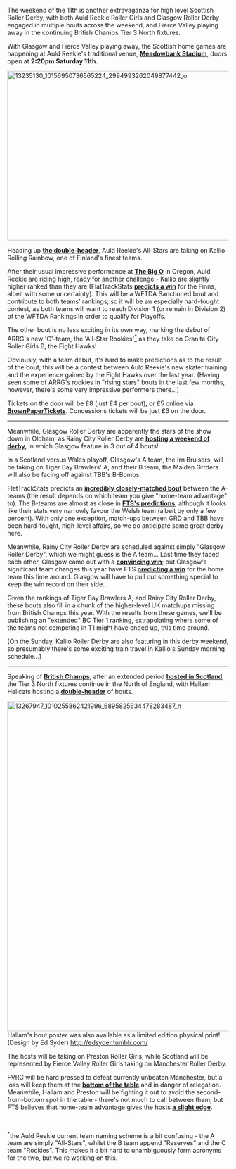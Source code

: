 <html><body><p>The weekend of the 11th is another extravaganza for high level Scottish Roller Derby, with both Auld Reekie Roller Girls and Glasgow Roller Derby engaged in multiple bouts across the weekend, and Fierce Valley playing away in the continuing British Champs Tier 3 North fixtures.

With Glasgow and Fierce Valley playing away, the Scottish home games are happening at Auld Reekie's traditional venue, <strong><a href="https://www.google.co.uk/maps/place/Meadowbank+Sports+Centre/@55.956622,-3.1585026,17z/data=!3m1!4b1!4m5!3m4!1s0x4887b86eb150070f:0x6955a8c9b9a10cc5!8m2!3d55.956619!4d-3.1563086">Meadowbank Stadium</a></strong>, doors open at <strong>2:20pm Saturday 11th</strong>.

<img class="aligncenter size-large wp-image-7441" src="https://scottishrollerderbyblog.com/2016/06/13235130_10156950736565224_2994993262049877442_o.jpg?w=1024" alt="13235130_10156950736565224_2994993262049877442_o" width="1024" height="385">

Heading up <strong><a href="https://www.facebook.com/events/350352705088707/">the double-header</a></strong>, Auld Reekie's All-Stars are taking on Kallio Rolling Rainbow, one of Finland's finest teams.

After their usual impressive performance at <strong><a href="https://scottishrollerderbyblog.com/2016/03/16/the-big-o-2016-schedule-timezones/">The Big O</a></strong> in Oregon, Auld Reekie are riding high, ready for another challenge - Kallio are slightly higher ranked than they are (FlatTrackStats <strong><a href="http://flattrackstats.com/bouts/79684/rankings">predicts a win</a></strong> for the Finns, albeit with some uncertainty). This will be a WFTDA Sanctioned bout and contribute to both teams' rankings, so it will be an especially hard-fought contest, as both teams will want to reach Division 1 (or remain in Division 2) of the WFTDA Rankings in order to qualify for Playoffs.

The other bout is no less exciting in its own way, marking the debut of ARRG's new 'C'-team, the 'All-Star Rookies'<a href="#sup"><sup>*</sup></a> as they take on Granite City Roller Girls B, the Fight Hawks!

Obviously, with a team debut, it's hard to make predictions as to the result of the bout; this will be a contest between Auld Reekie's new skater training and the experience gained by the Fight Hawks over the last year. (Having seen some of ARRG's rookies in "rising stars" bouts in the last few months, however, there's some very impressive performers there...)

Tickets on the door will be £8 (just £4 per bout), or £5 online via <strong><a href="http://www.brownpapertickets.com/event/2553305">BrownPaperTickets</a></strong>. Concessions tickets will be just £6 on the door.

</p><hr>

Meanwhile, Glasgow Roller Derby are apparently the stars of the show down in Oldham, as Rainy City Roller Derby are <strong><a href="http://rainycityrollerderby.com/event/euro-weekender/">hosting a weekend of derby</a></strong>, in which Glasgow feature in 3 out of 4 bouts!

In a Scotland versus Wales playoff, Glasgow's A team, the Irn Bruisers, will be taking on Tiger Bay Brawlers' A; and their B team, the Maiden Grrders will also be facing off against TBB's B-Bombs.

FlatTrackStats predicts an <strong><a href="http://flattrackstats.com/predictortool/q/7953/7929">incredibly closely-matched bout</a></strong> between the A-teams (the result depends on which team you give "home-team advantage" to). The B-teams are almost as close in <strong><a href="http://flattrackstats.com/predictortool/q/10262/11067">FTS's predictions</a></strong>, although it looks like their stats very narrowly favour the Welsh team (albeit by only a few percent). With only one exception, match-ups between GRD and TBB have been hard-fought, high-level affairs, so we do anticipate some great derby here.

Meanwhile, Rainy City Roller Derby are scheduled against simply "Glasgow Roller Derby", which we might guess is the A team... Last time they faced each other, Glasgow came out with a <strong><a href="http://flattrackstats.com/bouts/59869">convincing win</a></strong>; but Glasgow's significant team changes this year have FTS <strong><a href="http://flattrackstats.com/predictortool/q/10262/11067">predicting a win</a></strong> for the home team this time around. Glasgow will have to pull out something special to keep the win record on their side...

Given the rankings of Tiger Bay Brawlers A, and Rainy City Roller Derby, these bouts also fill in a chunk of the higher-level UK matchups missing from British Champs this year. With the results from these games, we'll be publishing an "extended" BC Tier 1 ranking, extrapolating where some of the teams not competing in T1 might have ended up, this time around.

[On the Sunday, Kallio Roller Derby are also featuring in this derby weekend, so presumably there's some exciting train travel in Kallio's Sunday morning schedule...]

<hr>

Speaking of <strong><a href="http://britishchamps.com">British Champs</a></strong>, after an extended period <strong><a href="https://scottishrollerderbyblog.com/2016/05/17/british-champs-at-dundee/">hosted in Scotland</a></strong>, the Tier 3 North fixtures continue in the North of England, with Hallam Hellcats hosting a <strong><a href="https://www.facebook.com/events/587023974805101/">double-header</a></strong> of bouts.

<img class="alignnone size-full wp-image-7445" src="/2016/06/13267947_1010255862421996_6895825634478283487_n.jpg" alt="13267947_1010255862421996_6895825634478283487_n" width="530" height="750"> Hallam's bout poster was also available as a limited edition physical print! (Design by Ed Syder) <a href="http://edsyder.tumblr.com/">http://edsyder.tumblr.com/</a>

The hosts will be taking on Preston Roller Girls, while Scotland will be represented by Fierce Valley Roller Girls taking on Manchester Roller Derby.

FVRG will be hard pressed to defeat currently unbeaten Manchester, but a loss will keep them at the <strong><a href="http://www.britishchamps.com/womens-tables-2016/">bottom of the table</a></strong> and in danger of relegation. Meanwhile, Hallam and Preston will be fighting it out to avoid the second-from-bottom spot in the table - there's not much to call between them, but FTS believes that home-team advantage gives the hosts <strong><a href="http://flattrackstats.com/predictortool/q/25963/8972">a slight edge</a></strong>.

 

<a id="sup"></a><sup>*</sup>the Auld Reekie current team naming scheme is a bit confusing - the A team are simply "All-Stars", whilst the B team append "Reserves" and the C team "Rookies". This makes it a bit hard to unambiguously form acronyms for the two, but we're working on this.</body></html>
